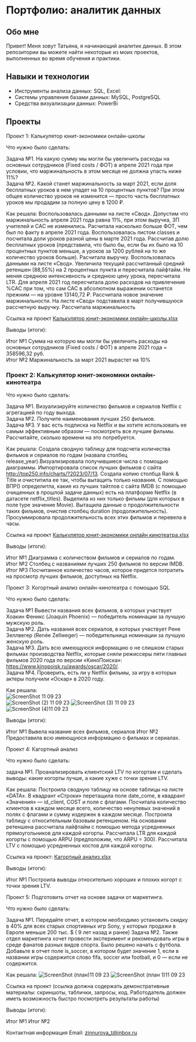 # Портфолио: аналитик данных 
## Обо мне
Привет! Меня зовут Татьяна, я начинающий аналитик данных. В этом репозитории вы можете найти некоторые из моих проектов, выполненных во время обучения и практики.

## Навыки и технологии
- Инструменты анализа данных: SQL, Excel:
- Системы управления базами данных: MySQL, PostgreSQL
- Средства визуализации данных: PowerBi

## Проекты
Проект 1: Калькулятор юнит-экономики онлайн-школы

Что нужно было сделать: 

Задача №1. На какую сумму мы могли бы увеличить расходы на основных сотрудников (Fixed costs / ФОТ) в апреле 2021 года при условии, что маржинальность в этом месяце не должна упасть ниже 11%?  
Задача №2. Какой станет маржинальность за март 2021, если доля бесплатных уроков в нем упадет на 10 процентных пунктов? При этом общее количество уроков не изменится — просто часть бесплатных уроков мы продадим за полную цену в 1200 ₽.  

Как решала:  Воспользовалась данными на листе «Свод». Допустим что маржинальность апреля 2021 года равна 11%, при этом выручка, ЗП учителей и CAC не изменились. Расчитала насколько больше ФОТ, чем был по факту в апреле 2021 года.  Воспользовалась листом classes и посчитала доли уроков разной цены в марте 2021 года.  Рассчитав долю бесплатных уроков (представила, что было бы, если бы их было на 10 процентных пунктов меньше, а уроков за 1200 рублей на то же количество уроков больше). Расчитала выручку.  Воспользовалась данными на листе «Свод». Увеличила текущий рассчитанный средний ретеншен (88,55%)  на 2 процентных пункта и пересчитала лайфтайм. Не меняя среднюю интенсивность и среднюю цену урока, пересчитала LTR. Для апреля 2021 год пересчитала долю расходов на привлечение %CAC при том, что сам CAC в абсолютном выражении останется прежним — на уровне 13140,72 ₽. Рассчитала новое значение маржинальности. На листе «Свод» подставила в март получившуюся рассчетную выручку. Рассчитала маржинальность

Ссылка на проект 
[Калькулятор юнит-экономики онлайн-школы.xlsx](https://github.com/Tatyana-portfolio/my-portfolio/files/12573046/-.-.xlsx)

Выводы (итоги):

Итог №1 Сумма на которую мы могли бы увеличить расходы на основных сотрудников (Fixed costs / ФОТ) в апреле 2021 года = 358596,32 руб.  
Итог №2 Маржинальность за март 2021 вырастет на 10%

### Проект 2: Калькулятор юнит-экономики онлайн-кинотеатра

Что нужно было сделать:

Задача №1. Визуализируйте количество фильмов и сериалов Netflix с агрегацией по году выхода.  
Задача №2. Получите наименования лучших 250 фильмов.  
Задача №3. У вас есть подписка на Netflix и вы хотите использовать ее самым эффективным образом — посмотреть все лучшие фильмы. Рассчитайте, сколько времени на это потребуется.  

Как решала: Создала сводную таблицу для подсчета количества фильмов и сериалов по годам (назвала столбец release_year).Визуализировала получившиеся числа с помощью диаграммы. Импортировала список лучших фильмов с сайта http://top250.info/charts/?2023/07/13. Создала копию столбца Rank & Title и очиститила ее так, чтобы вытащить только названия. С помощью ВПР() определитла, какие из лучших тайтлов с сайта IMDB (с помощью очищенных в прошлой задаче данных) есть на платформе Netflix (в датасете netflix_titles). Выделила из них только фильмы (для которых в поле type значение Movie). Вытащила данные о продолжительности таких фильмов, очистив столбец duration (продолжительность). Просуммировала продолжительность всех этих фильмов и перевела в часы.

Ссылка на проект [Калькулятор юнит-экономики онлайн кинотеатра.xlsx](https://github.com/Tatyana-portfolio/my-portfolio/files/12573902/-.xlsx)

Выводы (итоги):

Итог №1 Диаграмма с количеством фильмов и сериалов по годам.  
Итог №2 Столбец с названиями лучших 250 фильмов по версии IMDB.  
Итог №3 Посчитанное количество часов, которое придется потратить на просмотр лучших фильмов, доступных на Netflix.

Проект 3: Когортный анализ онлайн-кинотеатра с помощью SQL

Что нужно было сделать:

Задача №1 Вывести названия всех фильмов, в которых участвует Хоакин Феникс (Joaquin Phoenix) — победитель номинации за лучшую мужскую роль.  
Задача №2. Дать названия всех сериалов, в которых участвует Рене Зеллвегер (Renée Zellweger) — победительница номинации за лучшую женскую роль.  
Задача №3. Дать всю имеющуюся информацию о не слишком старых фильмах производства Netflix, которые сняли режиссеры пяти главных фильмов 2020 года по версии «КиноПоиска»: https://www.kinopoisk.ru/awards/oscar/2020/.  
Задача №4. Проверить, есть ли у Netflix фильмы, за игру в которых актеры получили «Оскар» в 2020 году.

Как решала:  
![ScreenShot 11 09 23](https://github.com/Tatyana-portfolio/my-portfolio/assets/144625847/2a743315-de83-4f34-93bb-209fb8111a4f)  
![ScreenShot (2) 11 09 23](https://github.com/Tatyana-portfolio/my-portfolio/assets/144625847/2a6947f7-561c-425a-b99e-6c2ad598b772)
![ScreenShot (3) 11 09 23](https://github.com/Tatyana-portfolio/my-portfolio/assets/144625847/f62952dd-12a2-4830-9ac3-87eca6a18b15)
![ScreenShot (4)11 09 23](https://github.com/Tatyana-portfolio/my-portfolio/assets/144625847/f1c660a2-03ce-4cb5-a831-19cbed20ea9a)

Выводы (итоги):

Итог №1 Вывела название всех фильмов, сериалов
Итог №2 Предоставила всю имеющуюся информацию о фильмах и сериалах.

Проект 4: Кагортный анализ  

Что нужно было сделать:  

задача №1. Проанализировать клиентский LTV по когортам и сделать выводы: какие когорты лучше, а какие хуже с точки зрения LTV.

Как решала: Построила сводную таблицу на основе таблицы на листе «DATA». В квадрант «Строки» перетащила поле date_come, в квадрант «Значения» — id_client, COST и поля с флагами.
Посчитала количество клиентов в каждом месяце всего, количество ненулевых значений в полях с флагами и сумму издержек в каждом месяце. Построила таблицу с относительным базовым ретеншеном. На основании ретеншена рассчитала лайфтайм с помощью метода усредненных прямоугольников для каждой когорты. Рассчитала LTR для каждой когорты с помощью ARPU (предположим, что ARPU = 300). Рассчитала LTV с помощью усредненных костов для каждой когорты. 

Ссылка на проект: [Кагортный анализ.xlsx](https://github.com/Tatyana-portfolio/my-portfolio/files/12575981/default.xlsx)

Выводы (итоги):

Итог №1 Построила выводы относительно хороших и плохих когорт с точки зрения LTV.

Проект 5: Подготовить отчет на основе задачи от маркетинга.

Что нужно было сделать:

Задача №1. Передайте отчет, в котором необходимо установить скидку в 40% для всех старых спортивных игр Sony, у которых продажи в Европе меньше 200 тыс. $ ( 9 лет назад и ранее)
Задача №2. Также отдел маркетинга хочет провести эксперимент и рекомендовать игры в среде фанатов разных видов спорта. Было решено начать с футбола. Добавьте в отчет поле is_soccer, в котором будет значение 1, если в названии игры содержится слово fifa, soccer или football, и 0 — если не содержится.

Как решала: 
![ScreenShot  (план)11 09 23](https://github.com/Tatyana-portfolio/my-portfolio/assets/144625847/6078f220-ae0b-4c36-afc5-6eb3aa785b75)
![ScreenShot  (план 1)11 09 23](https://github.com/Tatyana-portfolio/my-portfolio/assets/144625847/aad07af7-d015-4c76-af36-04fd50714cac)

Ссылка на проект (ссылка должна содержать демонстративные материалы: скриншоты, таблички, запросы, код. Работодатель должен иметь возможность быстро посмотреть результаты работы)

Выводы (итоги):

Итог №1
Итог №2

Контактная информация
Email: zinnurova_t@inbox.ru
